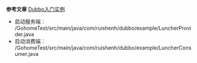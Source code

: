 **参考文章**
[Dubbo入门实例](http://blog.csdn.net/ruishenh/article/details/23180707?utm_source=tuicool)

* 启动服务端：
/GohomeTest/src/main/java/com/ruishenh/dubbo/example/LuncherProvider.java
* 启动消费端：
/GohomeTest/src/main/java/com/ruishenh/dubbo/example/LuncherConsumer.java
